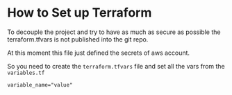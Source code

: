 # How to Set up Terraform

To decouple the project and try to have as much as secure as possible the terraform.tfvars is not published into the git repo.


At this moment this file just defined the secrets of aws account.

So you need to create the `terraform.tfvars` file and set all the vars from the `variables.tf`

```
variable_name="value"
```